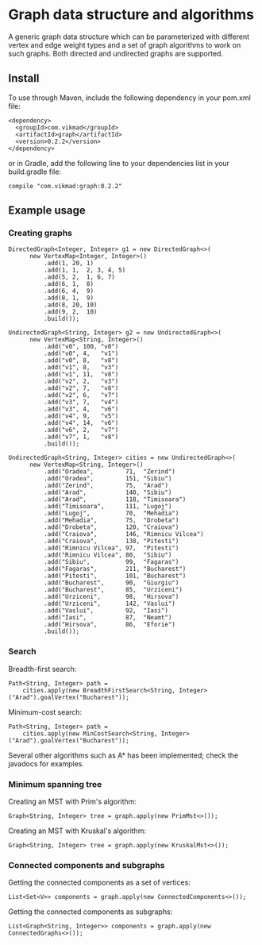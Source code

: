 # Graph data structure and algorithms
A generic graph data structure which can be parameterized with different vertex and edge weight
types and a set of graph algorithms to work on such graphs. Both directed and undirected graphs 
are supported.

## Install
To use through Maven, include the following dependency in your pom.xml file:
 
    <dependency>
      <groupId>com.vikmad</groupId>
      <artifactId>graph</artifactId>
      <version>0.2.2</version>
    </dependency>
    
or in Gradle, add the following line to your dependencies list in your build.gradle file:

    compile "com.vikmad:graph:0.2.2"
    
## Example usage
### Creating graphs

    DirectedGraph<Integer, Integer> g1 = new DirectedGraph<>(
          new VertexMap<Integer, Integer>()
              .add(1, 20, 1)
              .add(1, 1,  2, 3, 4, 5)
              .add(5, 2,  1, 6, 7)
              .add(6, 1,  8)
              .add(6, 4,  9)
              .add(8, 1,  9)
              .add(8, 20, 10)
              .add(9, 2,  10)
              .build());

    UndirectedGraph<String, Integer> g2 = new UndirectedGraph<>(
          new VertexMap<String, Integer>()
              .add("v0", 100, "v0")
              .add("v0", 4,   "v1")
              .add("v0", 8,   "v8")
              .add("v1", 8,   "v3")
              .add("v1", 11,  "v8")
              .add("v2", 2,   "v3")
              .add("v2", 7,   "v8")
              .add("v2", 6,   "v7")
              .add("v3", 7,   "v4")
              .add("v3", 4,   "v6")
              .add("v4", 9,   "v5")
              .add("v4", 14,  "v6")
              .add("v6", 2,   "v7")
              .add("v7", 1,   "v8")
              .build());

    UndirectedGraph<String, Integer> cities = new UndirectedGraph<>(
          new VertexMap<String, Integer>()
              .add("Oradea",         71,  "Zerind")
              .add("Oradea",         151, "Sibiu")
              .add("Zerind",         75,  "Arad")
              .add("Arad",           140, "Sibiu")
              .add("Arad",           118, "Timisoara")
              .add("Timisoara",      111, "Lugoj")
              .add("Lugoj",          70,  "Mehadia")
              .add("Mehadia",        75,  "Drobeta")
              .add("Drobeta",        120, "Craiova")
              .add("Craiova",        146, "Rimnicu Vilcea")
              .add("Craiova",        138, "Pitesti")
              .add("Rimnicu Vilcea", 97,  "Pitesti")
              .add("Rimnicu Vilcea", 80,  "Sibiu")
              .add("Sibiu",          99,  "Fagaras")
              .add("Fagaras",        211, "Bucharest")
              .add("Pitesti",        101, "Bucharest")
              .add("Bucharest",      90,  "Giurgiu")
              .add("Bucharest",      85,  "Urziceni")
              .add("Urziceni",       98,  "Hirsova")
              .add("Urziceni",       142, "Vaslui")
              .add("Vaslui",         92,  "Iasi")
              .add("Iasi",           87,  "Neamt")
              .add("Hirsova",        86,  "Eforie")
              .build());
              
### Search

Breadth-first search:

    Path<String, Integer> path =
        cities.apply(new BreadthFirstSearch<String, Integer>("Arad").goalVertex("Bucharest"));


Minimum-cost search:

    Path<String, Integer> path =
        cities.apply(new MinCostSearch<String, Integer>("Arad").goalVertex("Bucharest"));

Several other algorithms such as A* has been implemented; check the javadocs for examples.

### Minimum spanning tree

Creating an MST with Prim's algorithm:

    Graph<String, Integer> tree = graph.apply(new PrimMst<>());
    
Creating an MST with Kruskal's algorithm:

    Graph<String, Integer> tree = graph.apply(new KruskalMst<>());
    
### Connected components and subgraphs

Getting the connected components as a set of vertices:

    List<Set<V>> components = graph.apply(new ConnectedComponents<>());

Getting the connected components as subgraphs:

    List<Graph<String, Integer>> components = graph.apply(new ConnectedGraphs<>());

